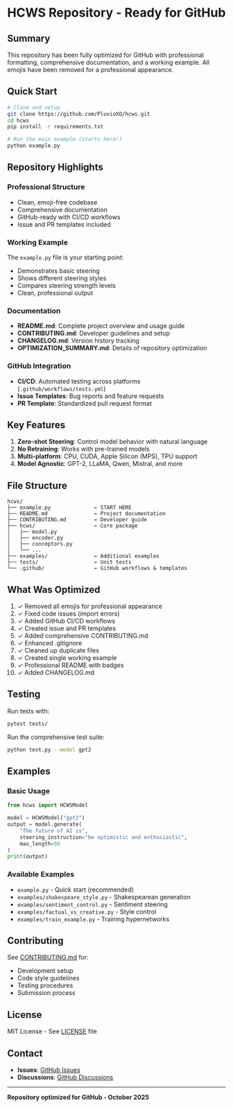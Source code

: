 # HCWS Repository - Ready for GitHub

## Summary

This repository has been fully optimized for GitHub with professional formatting, comprehensive documentation, and a working example. All emojis have been removed for a professional appearance.

## Quick Start

```bash
# Clone and setup
git clone https://github.com/PluvioXO/hcws.git
cd hcws
pip install -r requirements.txt

# Run the main example (starts here!)
python example.py
```

## Repository Highlights

### Professional Structure
- Clean, emoji-free codebase
- Comprehensive documentation
- GitHub-ready with CI/CD workflows
- Issue and PR templates included

### Working Example
The `example.py` file is your starting point:
- Demonstrates basic steering
- Shows different steering styles  
- Compares steering strength levels
- Clean, professional output

### Documentation
- **README.md**: Complete project overview and usage guide
- **CONTRIBUTING.md**: Developer guidelines and setup
- **CHANGELOG.md**: Version history tracking
- **OPTIMIZATION_SUMMARY.md**: Details of repository optimization

### GitHub Integration
- **CI/CD**: Automated testing across platforms (`.github/workflows/tests.yml`)
- **Issue Templates**: Bug reports and feature requests
- **PR Template**: Standardized pull request format

## Key Features

1. **Zero-shot Steering**: Control model behavior with natural language
2. **No Retraining**: Works with pre-trained models
3. **Multi-platform**: CPU, CUDA, Apple Silicon (MPS), TPU support
4. **Model Agnostic**: GPT-2, LLaMA, Qwen, Mistral, and more

## File Structure

```
hcws/
├── example.py              ← START HERE
├── README.md               ← Project documentation
├── CONTRIBUTING.md         ← Developer guide
├── hcws/                   ← Core package
│   ├── model.py
│   ├── encoder.py
│   ├── conceptors.py
│   └── ...
├── examples/               ← Additional examples
├── tests/                  ← Unit tests
└── .github/                ← GitHub workflows & templates
```

## What Was Optimized

1. ✓ Removed all emojis for professional appearance
2. ✓ Fixed code issues (import errors)
3. ✓ Added GitHub CI/CD workflows
4. ✓ Created issue and PR templates
5. ✓ Added comprehensive CONTRIBUTING.md
6. ✓ Enhanced .gitignore
7. ✓ Cleaned up duplicate files
8. ✓ Created single working example
9. ✓ Professional README with badges
10. ✓ Added CHANGELOG.md

## Testing

Run tests with:
```bash
pytest tests/
```

Run the comprehensive test suite:
```bash
python test.py --model gpt2
```

## Examples

### Basic Usage
```python
from hcws import HCWSModel

model = HCWSModel("gpt2")
output = model.generate(
    "The future of AI is",
    steering_instruction="be optimistic and enthusiastic",
    max_length=50
)
print(output)
```

### Available Examples
- `example.py` - Quick start (recommended)
- `examples/shakespeare_style.py` - Shakespearean generation
- `examples/sentiment_control.py` - Sentiment steering
- `examples/factual_vs_creative.py` - Style control
- `examples/train_example.py` - Training hypernetworks

## Contributing

See [CONTRIBUTING.md](CONTRIBUTING.md) for:
- Development setup
- Code style guidelines
- Testing procedures
- Submission process

## License

MIT License - See [LICENSE](LICENSE) file

## Contact

- **Issues**: [GitHub Issues](https://github.com/PluvioXO/hcws/issues)
- **Discussions**: [GitHub Discussions](https://github.com/PluvioXO/hcws/discussions)

---

**Repository optimized for GitHub - October 2025**
